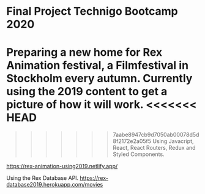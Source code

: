 # Final Project Technigo Bootcamp 2020

Preparing a new home for Rex Animation festival, a Filmfestival in Stockholm every autumn.
Currently using the 2019 content to get a picture of how it will work.
<<<<<<< HEAD
=======

>>>>>>> 7aabe8947cb9d7050ab00078d5d8f2172e2a05f5
Using Javacript, React, React Routers, Redux and Styled Components.

https://rex-animation-using2019.netlify.app/

Using the Rex Database API.
https://rex-database2019.herokuapp.com/movies
